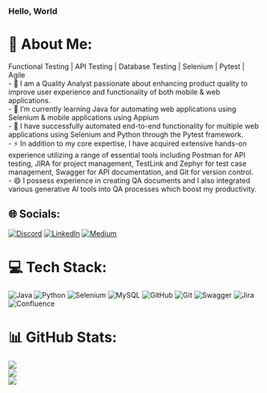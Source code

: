### Hello, World


# 💫 About Me:
  Functional Testing | API Testing | Database Testing | Selenium | Pytest | Agile<br>  - 🔭 I am a Quality Analyst passionate about enhancing product quality to improve user experience and functionality of both mobile & web applications. <br>- 🌱 I’m currently learning Java for automating web applications using Selenium & mobile applications using Appium <br>- 💞️ I have successfully automated end-to-end functionality for multiple web applications using Selenium and Python through the Pytest framework.<br>- ⚡ In addition to my core expertise, I have acquired extensive hands-on experience utilizing a range of essential tools including Postman for API testing, JIRA for project management, TestLink and Zephyr for test case management, Swagger for API documentation, and Git for version control. <br>- 😄 I possess experience in creating QA documents and I also integrated various generative AI tools into QA processes which boost my productivity.


## 🌐 Socials:
[![Discord](https://img.shields.io/badge/Discord-%237289DA.svg?logo=discord&logoColor=white)](https://discord.gg/angryybird) [![LinkedIn](https://img.shields.io/badge/LinkedIn-%230077B5.svg?logo=linkedin&logoColor=white)](https://linkedin.com/in/angrybird) [![Medium](https://img.shields.io/badge/Medium-12100E?logo=medium&logoColor=white)](https://medium.com/@/@thetestinginsight) 

# 💻 Tech Stack:
![Java](https://img.shields.io/badge/java-%23ED8B00.svg?style=for-the-badge&logo=openjdk&logoColor=white) ![Python](https://img.shields.io/badge/python-3670A0?style=for-the-badge&logo=python&logoColor=ffdd54) ![Selenium](https://img.shields.io/badge/selenium-%23172BF4.svg?style=for-the-badge&logo=seleneium&logoColor=white) ![MySQL](https://img.shields.io/badge/mysql-4479A1.svg?style=for-the-badge&logo=mysql&logoColor=white) ![GitHub](https://img.shields.io/badge/github-%23121011.svg?style=for-the-badge&logo=github&logoColor=white) ![Git](https://img.shields.io/badge/git-%23F05033.svg?style=for-the-badge&logo=git&logoColor=white) ![Swagger](https://img.shields.io/badge/-Swagger-%23Clojure?style=for-the-badge&logo=swagger&logoColor=white) ![Jira](https://img.shields.io/badge/jira-%230A0FFF.svg?style=for-the-badge&logo=jira&logoColor=white) ![Confluence](https://img.shields.io/badge/confluence-%23172BF4.svg?style=for-the-badge&logo=confluence&logoColor=white)
# 📊 GitHub Stats:
![](https://github-readme-stats.vercel.app/api?username=angryybird&theme=onedark&hide_border=false&include_all_commits=true&count_private=false)<br/>
![](https://github-readme-streak-stats.herokuapp.com/?user=angryybird&theme=onedark&hide_border=false)<br/>
![](https://github-readme-stats.vercel.app/api/top-langs/?username=angryybird&theme=onedark&hide_border=false&include_all_commits=true&count_private=false&layout=compact)

<!-- Proudly created with GPRM ( https://gprm.itsvg.in ) -->

